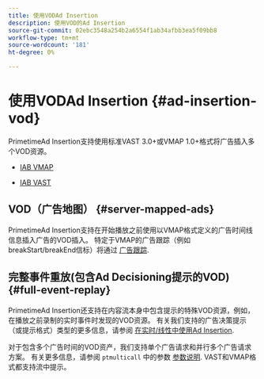 ```yaml
---
title: 使用VODAd Insertion
description: 使用VOD的Ad Insertion
source-git-commit: 02ebc3548a254b2a6554f1ab34afbb3ea5f09bb8
workflow-type: tm+mt
source-wordcount: '181'
ht-degree: 0%

---
```


# 使用VODAd Insertion {#ad-insertion-vod}

PrimetimeAd Insertion支持使用标准VAST 3.0+或VMAP 1.0+格式将广告插入多个VOD资源。

* [IAB VMAP](https://www.iab.com/wp-content/uploads/2015/06/VMAPv1_0.pdf)

* [IAB VAST](https://www.iab.com/wp-content/uploads/2015/06/VASTv3_0.pdf)

## VOD（广告地图） {#server-mapped-ads}

PrimetimeAd Insertion支持在开始播放之前使用以VMAP格式定义的广告时间线信息插入广告的VOD插入。  特定于VMAP的广告跟踪（例如breakStart/breakEnd信标）将通过 [广告跟踪](set-up-ad-tracking.md).

## 完整事件重放(包含Ad Decisioning提示的VOD) {#full-event-replay}

PrimetimeAd Insertion还支持在内容流本身中包含提示的特殊VOD资源，例如，在播放之前录制的实时事件时发现的VOD资源。 有关我们支持的广告决策提示（或提示格式）类型的更多信息，请参阅 [在实时/线性中使用Ad Insertion](ad-insertion-live-linear-stream.md).

对于包含多个广告时间的VOD资产，我们支持单个广告请求和并行多个广告请求方案。 有关更多信息，请参阅 `ptmulticall` 中的参数 [参数说明](/help/primetime-ad-insertion/technical-reference/bootstrap-api.md). VAST和VMAP格式都支持流中提示。
